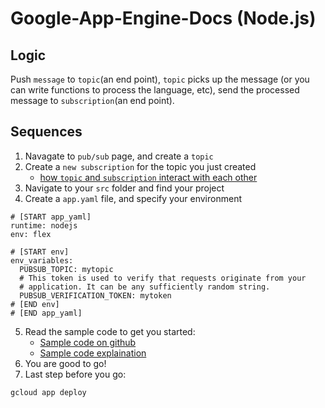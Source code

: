 # Google-App-Engine-Docs (Node.js)

## Logic 

Push `message` to `topic`(an end point), `topic` picks up the message (or you can write functions to process the language, etc), send the processed message to `subscription`(an end point).

## Sequences 
1. Navagate to `pub/sub` page, and create a `topic` 
2. Create a `new subscription` for the topic you just created
    * [how `topic` and `subscription` interact with each other](https://cloud.google.com/functions/docs/tutorials/pubsub)
3. Navigate to your `src` folder and find your project
4. Create a `app.yaml` file, and specify your environment 
````
# [START app_yaml]
runtime: nodejs
env: flex

# [START env]
env_variables:
  PUBSUB_TOPIC: mytopic
  # This token is used to verify that requests originate from your
  # application. It can be any sufficiently random string.
  PUBSUB_VERIFICATION_TOKEN: mytoken
# [END env]
# [END app_yaml]
````
5. Read the sample code to get you started:
   * [Sample code on github](https://github.com/GoogleCloudPlatform/nodejs-docs-samples/tree/master/appengine)
   * [Sample code explaination](https://cloud.google.com/appengine/docs/flexible/nodejs/writing-and-responding-to-pub-sub-messages#prerequisites)
6. You are good to go!
7. Last step before you go:
```
gcloud app deploy
```
